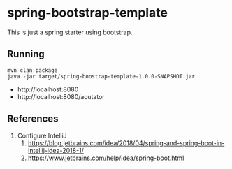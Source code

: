 # spring-bootstrap-template

This is just a spring starter using bootstrap.

## Running

```
mvn clan package
java -jar target/spring-boostrap-template-1.0.0-SNAPSHOT.jar
```

* http://localhost:8080
* http://localhost:8080/acutator

## References

1. Configure IntelliJ 
    1. https://blog.jetbrains.com/idea/2018/04/spring-and-spring-boot-in-intellij-idea-2018-1/
    1. https://www.jetbrains.com/help/idea/spring-boot.html
